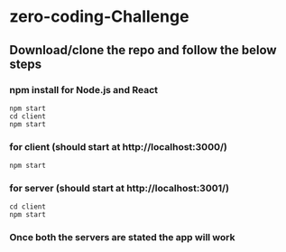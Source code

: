 # zero-coding-Challenge

## Download/clone the repo and follow the below steps

### npm install for Node.js and React
```
npm start
cd client
npm start
```

### for client (should start at http://localhost:3000/)
`npm start` 

### for server (should start at http://localhost:3001/)

```
cd client
npm start
```

### Once both the servers are stated the app will work


